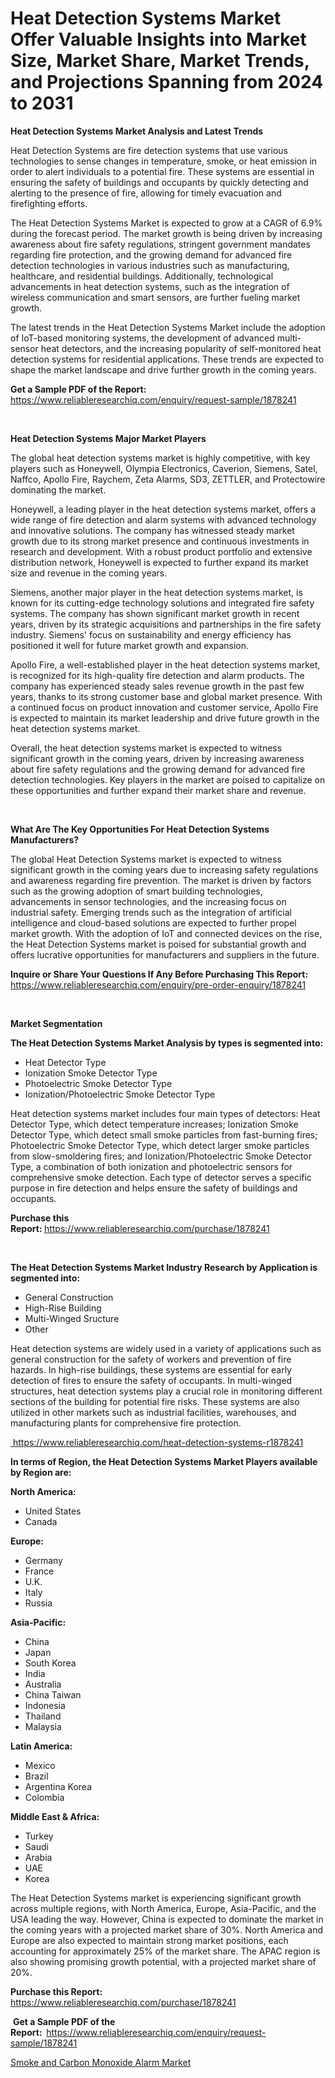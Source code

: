 <p><h1>Heat Detection Systems Market Offer Valuable Insights into Market Size, Market Share, Market Trends, and Projections Spanning from 2024 to 2031</h1></p><p><strong>Heat Detection Systems Market Analysis and Latest Trends</strong></p>
<p><p>Heat Detection Systems are fire detection systems that use various technologies to sense changes in temperature, smoke, or heat emission in order to alert individuals to a potential fire. These systems are essential in ensuring the safety of buildings and occupants by quickly detecting and alerting to the presence of fire, allowing for timely evacuation and firefighting efforts.</p><p>The Heat Detection Systems Market is expected to grow at a CAGR of 6.9% during the forecast period. The market growth is being driven by increasing awareness about fire safety regulations, stringent government mandates regarding fire protection, and the growing demand for advanced fire detection technologies in various industries such as manufacturing, healthcare, and residential buildings. Additionally, technological advancements in heat detection systems, such as the integration of wireless communication and smart sensors, are further fueling market growth.</p><p>The latest trends in the Heat Detection Systems Market include the adoption of IoT-based monitoring systems, the development of advanced multi-sensor heat detectors, and the increasing popularity of self-monitored heat detection systems for residential applications. These trends are expected to shape the market landscape and drive further growth in the coming years.</p></p>
<p><strong>Get a Sample PDF of the Report:&nbsp;</strong> <a href="https://www.reliableresearchiq.com/enquiry/request-sample/1878241">https://www.reliableresearchiq.com/enquiry/request-sample/1878241</a></p>
<p>&nbsp;</p>
<p><strong>Heat Detection Systems Major Market Players</strong></p>
<p><p>The global heat detection systems market is highly competitive, with key players such as Honeywell, Olympia Electronics, Caverion, Siemens, Satel, Naffco, Apollo Fire, Raychem, Zeta Alarms, SD3, ZETTLER, and Protectowire dominating the market.</p><p>Honeywell, a leading player in the heat detection systems market, offers a wide range of fire detection and alarm systems with advanced technology and innovative solutions. The company has witnessed steady market growth due to its strong market presence and continuous investments in research and development. With a robust product portfolio and extensive distribution network, Honeywell is expected to further expand its market size and revenue in the coming years.</p><p>Siemens, another major player in the heat detection systems market, is known for its cutting-edge technology solutions and integrated fire safety systems. The company has shown significant market growth in recent years, driven by its strategic acquisitions and partnerships in the fire safety industry. Siemens' focus on sustainability and energy efficiency has positioned it well for future market growth and expansion.</p><p>Apollo Fire, a well-established player in the heat detection systems market, is recognized for its high-quality fire detection and alarm products. The company has experienced steady sales revenue growth in the past few years, thanks to its strong customer base and global market presence. With a continued focus on product innovation and customer service, Apollo Fire is expected to maintain its market leadership and drive future growth in the heat detection systems market.</p><p>Overall, the heat detection systems market is expected to witness significant growth in the coming years, driven by increasing awareness about fire safety regulations and the growing demand for advanced fire detection technologies. Key players in the market are poised to capitalize on these opportunities and further expand their market share and revenue.</p></p>
<p>&nbsp;</p>
<p><strong>What Are The Key Opportunities For Heat Detection Systems Manufacturers?</strong></p>
<p><p>The global Heat Detection Systems market is expected to witness significant growth in the coming years due to increasing safety regulations and awareness regarding fire prevention. The market is driven by factors such as the growing adoption of smart building technologies, advancements in sensor technologies, and the increasing focus on industrial safety. Emerging trends such as the integration of artificial intelligence and cloud-based solutions are expected to further propel market growth. With the adoption of IoT and connected devices on the rise, the Heat Detection Systems market is poised for substantial growth and offers lucrative opportunities for manufacturers and suppliers in the future.</p></p>
<p><strong>Inquire or Share Your Questions If Any Before Purchasing This Report:</strong> <a href="https://www.reliableresearchiq.com/enquiry/pre-order-enquiry/1878241">https://www.reliableresearchiq.com/enquiry/pre-order-enquiry/1878241</a></p>
<p>&nbsp;</p>
<p><strong>Market Segmentation</strong></p>
<p><strong>The Heat Detection Systems Market Analysis by types is segmented into:</strong></p>
<p><ul><li>Heat Detector Type</li><li>Ionization Smoke Detector Type</li><li>Photoelectric Smoke Detector Type</li><li>Ionization/Photoelectric Smoke Detector Type</li></ul></p>
<p><p>Heat detection systems market includes four main types of detectors: Heat Detector Type, which detect temperature increases; Ionization Smoke Detector Type, which detect small smoke particles from fast-burning fires; Photoelectric Smoke Detector Type, which detect larger smoke particles from slow-smoldering fires; and Ionization/Photoelectric Smoke Detector Type, a combination of both ionization and photoelectric sensors for comprehensive smoke detection. Each type of detector serves a specific purpose in fire detection and helps ensure the safety of buildings and occupants.</p></p>
<p><strong>Purchase this Report:&nbsp;</strong><a href="https://www.reliableresearchiq.com/purchase/1878241">https://www.reliableresearchiq.com/purchase/1878241</a></p>
<p>&nbsp;</p>
<p><strong>The Heat Detection Systems Market Industry Research by Application is segmented into:</strong></p>
<p><ul><li>General Construction</li><li>High-Rise Building</li><li>Multi-Winged Sructure</li><li>Other</li></ul></p>
<p><p>Heat detection systems are widely used in a variety of applications such as general construction for the safety of workers and prevention of fire hazards. In high-rise buildings, these systems are essential for early detection of fires to ensure the safety of occupants. In multi-winged structures, heat detection systems play a crucial role in monitoring different sections of the building for potential fire risks. These systems are also utilized in other markets such as industrial facilities, warehouses, and manufacturing plants for comprehensive fire protection.</p></p>
<p><a href="https://www.reliableresearchiq.com/heat-detection-systems-r1878241">&nbsp;https://www.reliableresearchiq.com/heat-detection-systems-r1878241</a></p>
<p><strong>In terms of Region, the Heat Detection Systems Market Players available by Region are:</strong></p>
<p>
    <p> <strong> North America: </strong>
        <ul>
            <li>United States</li>
            <li>Canada</li>
        </ul>
        </p> 
    <p> <strong> Europe: </strong>
        <ul>
            <li>Germany</li>
            <li>France</li>
            <li>U.K.</li>
            <li>Italy</li>
            <li>Russia</li>
        </ul>
        </p> 
    <p> <strong> Asia-Pacific: </strong>
        <ul>
            <li>China</li>
            <li>Japan</li>
            <li>South Korea</li>
            <li>India</li>
            <li>Australia</li>
            <li>China Taiwan</li>
            <li>Indonesia</li>
            <li>Thailand</li>
            <li>Malaysia</li>
        </ul>
        </p> 
    <p> <strong> Latin America: </strong>
        <ul>
            <li>Mexico</li>
            <li>Brazil</li>
            <li>Argentina Korea</li>
            <li>Colombia</li>
        </ul>
        </p> 
    <p> <strong> Middle East & Africa: </strong>
        <ul>
            <li>Turkey</li>
            <li>Saudi</li>
            <li>Arabia</li>
            <li>UAE</li>
            <li>Korea</li>
        </ul>
    </p>
    </p>
<p><p>The Heat Detection Systems market is experiencing significant growth across multiple regions, with North America, Europe, Asia-Pacific, and the USA leading the way. However, China is expected to dominate the market in the coming years with a projected market share of 30%. North America and Europe are also expected to maintain strong market positions, each accounting for approximately 25% of the market share. The APAC region is also showing promising growth potential, with a projected market share of 20%.</p></p>
<p><strong>Purchase this Report: </strong><a href="https://www.reliableresearchiq.com/purchase/1878241">https://www.reliableresearchiq.com/purchase/1878241</a></p>
<p>&nbsp;<strong>Get a Sample PDF of the Report:&nbsp;&nbsp;</strong><a href="https://www.reliableresearchiq.com/enquiry/request-sample/1878241">https://www.reliableresearchiq.com/enquiry/request-sample/1878241</a></p>
<p><strong></strong></p>
<p><p><a href="https://github.com/arabintang013/Market-Research-Report-List-1/blob/main/smoke-and-carbon-monoxide-alarm-market.md">Smoke and Carbon Monoxide Alarm Market</a></p></p>